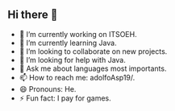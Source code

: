 ## Hi there 👋

- 🔭 I’m currently working on ITSOEH.
- 🌱 I’m currently learning Java.
- 👯 I’m looking to collaborate on new projects.
- 🤔 I’m looking for help with Java.
- 💬 Ask me about languages most importants.
- 📫 How to reach me: adolfoAsp19/.
- 😄 Pronouns: He.
- ⚡ Fun fact: I pay for games.

